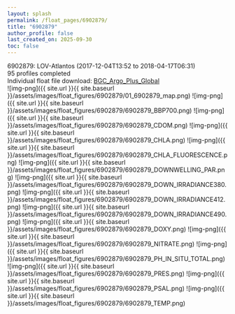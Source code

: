 ```yaml
---
layout: splash
permalink: /float_pages/6902879/
title: "6902879"
author_profile: false
last_created_on: 2025-09-30
toc: false
---
```

 
6902879: LOV-Atlantos (2017-12-04T13:52 to 2018-04-17T06:31)\
95 profiles completed\
Individual float file download: [BGC_Argo_Plus_Global](https://ftp.soest.hawaii.edu/bgc_argo_plus/Individual_Floats/outliers_removed/6902879_Sprof_processed.nc)\
![img-png]({{ site.url }}{{ site.baseurl }}/assets/images/float_figures/6902879/01_6902879_map.png)
![img-png]({{ site.url }}{{ site.baseurl }}/assets/images/float_figures/6902879/6902879_BBP700.png)
![img-png]({{ site.url }}{{ site.baseurl }}/assets/images/float_figures/6902879/6902879_CDOM.png)
![img-png]({{ site.url }}{{ site.baseurl }}/assets/images/float_figures/6902879/6902879_CHLA.png)
![img-png]({{ site.url }}{{ site.baseurl }}/assets/images/float_figures/6902879/6902879_CHLA_FLUORESCENCE.png)
![img-png]({{ site.url }}{{ site.baseurl }}/assets/images/float_figures/6902879/6902879_DOWNWELLING_PAR.png)
![img-png]({{ site.url }}{{ site.baseurl }}/assets/images/float_figures/6902879/6902879_DOWN_IRRADIANCE380.png)
![img-png]({{ site.url }}{{ site.baseurl }}/assets/images/float_figures/6902879/6902879_DOWN_IRRADIANCE412.png)
![img-png]({{ site.url }}{{ site.baseurl }}/assets/images/float_figures/6902879/6902879_DOWN_IRRADIANCE490.png)
![img-png]({{ site.url }}{{ site.baseurl }}/assets/images/float_figures/6902879/6902879_DOXY.png)
![img-png]({{ site.url }}{{ site.baseurl }}/assets/images/float_figures/6902879/6902879_NITRATE.png)
![img-png]({{ site.url }}{{ site.baseurl }}/assets/images/float_figures/6902879/6902879_PH_IN_SITU_TOTAL.png)
![img-png]({{ site.url }}{{ site.baseurl }}/assets/images/float_figures/6902879/6902879_PRES.png)
![img-png]({{ site.url }}{{ site.baseurl }}/assets/images/float_figures/6902879/6902879_PSAL.png)
![img-png]({{ site.url }}{{ site.baseurl }}/assets/images/float_figures/6902879/6902879_TEMP.png)
